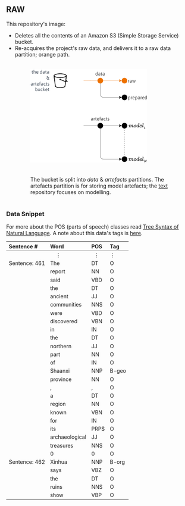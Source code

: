 <br>

## RAW

This repository's image:

* Deletes all the contents of an Amazon S3 (Simple Storage Service) bucket.  
* Re-acquires the project's raw data, and delivers it to a raw data partition; orange path.

<br>

<div style="margin-left: 65px;">
    <img src="./assets/sketches.png" alt="Sketch of bucket paths"/>
</div>

<br>
<br>

<div style="margin-left: 65px; margin-right: 65px;">The bucket is split into <i>data</i> & <i>artefacts</i> partitions.  The artefacts partition is for storing model artefacts; the <a href="https://github.com/membranes/text" target="_blank">text</a> repository focuses on modelling.</div>

<br>

### Data Snippet

For more about the POS (parts of speech) classes read [Tree Syntax of Natural Language](https://www.cs.cornell.edu/courses/cs474/2004fa/lec1.pdf).  A note about this data's tags is [here](https://theartificialintelligenceunit.github.io/intelligence/html/c-dispatches-data-profiles.html).

| Sentence #    | Word           | POS  | Tag   |
|:--------------|:---------------|:-----|:------|
| &nbsp; | &nbsp; &nbsp; $\vdots$            | &nbsp; $\vdots$   | $\vdots$     |
| Sentence: 461 | The            | DT   | O     |
| &nbsp;        | report         | NN   | O     |
| &nbsp;        | said           | VBD  | O     |
| &nbsp;        | the            | DT   | O     |
| &nbsp;        | ancient        | JJ   | O     |
| &nbsp;        | communities    | NNS  | O     |
| &nbsp;        | were           | VBD  | O     |
| &nbsp;        | discovered     | VBN  | O     |
| &nbsp;        | in             | IN   | O     |
| &nbsp;        | the            | DT   | O     |
| &nbsp;        | northern       | JJ   | O     |
| &nbsp;        | part           | NN   | O     |
| &nbsp;        | of             | IN   | O     |
| &nbsp;        | Shaanxi        | NNP  | B-geo |
| &nbsp;        | province       | NN   | O     |
| &nbsp;        | ,              | ,    | O     |
| &nbsp;        | a              | DT   | O     |
| &nbsp;        | region         | NN   | O     |
| &nbsp;        | known          | VBN  | O     |
| &nbsp;        | for            | IN   | O     |
| &nbsp;        | its            | PRP$ | O     |
| &nbsp;        | archaeological | JJ   | O     |
| &nbsp;        | treasures      | NNS  | O     |
| &nbsp;        | 0              | 0    | O     |
| Sentence: 462 | Xinhua         | NNP  | B-org |
| &nbsp;        | says           | VBZ  | O     |
| &nbsp;        | the            | DT   | O     |
| &nbsp;        | ruins          | NNS  | O     |
| &nbsp;        | show           | VBP  | O     |


<br>
<br>

<br>
<br>

<br>
<br>

<br>
<br>
